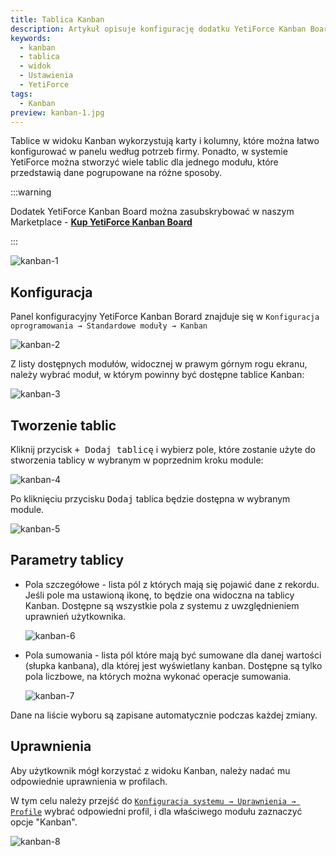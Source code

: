 ```yaml
---
title: Tablica Kanban
description: Artykuł opisuje konfigurację dodatku YetiForce Kanban Board
keywords:
  - kanban
  - tablica
  - widok
  - Ustawienia
  - YetiForce
tags:
  - Kanban
preview: kanban-1.jpg
---
```


Tablice w widoku Kanban wykorzystują karty i kolumny, które można łatwo konfigurować w panelu według potrzeb firmy. Ponadto, w systemie YetiForce można stworzyć wiele tablic dla jednego modułu, które przedstawią dane pogrupowane na różne sposoby.

:::warning

Dodatek YetiForce Kanban Board można zasubskrybować w naszym Marketplace  - [**Kup YetiForce Kanban Board**](https://yetiforce.com/pl/marketplace/dodatki/92-yetiforce-kanban-board.html)

:::

![kanban-1](kanban-1.jpg)

## Konfiguracja

Panel konfiguracyjny YetiForce Kanban Borard znajduje się w `Konfiguracja oprogramowania → Standardowe moduły → Kanban`

![kanban-2](kanban-2.jpg)

Z listy dostępnych modułów, widocznej w prawym górnym rogu ekranu, należy wybrać moduł, w którym powinny być dostępne tablice Kanban:

![kanban-3](kanban-3.jpg)

## Tworzenie tablic

Kliknij przycisk <kbd>+ Dodaj tablicę</kbd> i wybierz pole, które zostanie użyte do stworzenia tablicy w wybranym w poprzednim kroku module:

![kanban-4](kanban-4.jpg)

Po kliknięciu przycisku <kbd>Dodaj</kbd> tablica będzie dostępna w wybranym module.

![kanban-5](kanban-5.jpg)

## Parametry tablicy

- Pola szczegółowe - lista pól z których mają się pojawić dane z rekordu. Jeśli pole ma ustawioną ikonę, to będzie ona widoczna na tablicy Kanban. Dostępne są wszystkie pola z systemu z uwzględnieniem uprawnień użytkownika.

  ![kanban-6](kanban-6.jpg)

- Pola sumowania - lista pól które mają być sumowane dla danej wartości (słupka kanbana), dla której jest wyświetlany kanban. Dostępne są tylko pola liczbowe, na których można wykonać operacje sumowania.

  ![kanban-7](kanban-7.jpg)

Dane na liście wyboru są zapisane automatycznie podczas każdej zmiany.

## Uprawnienia

Aby użytkownik mógł korzystać z widoku Kanban, należy nadać mu odpowiednie uprawnienia w profilach.

W tym celu należy przejść do [`Konfiguracja systemu → Uprawnienia → Profile`](/administrator-guides/permissions/profiles/) wybrać odpowiedni profil, i dla właściwego modułu zaznaczyć opcje "Kanban".

![kanban-8](kanban-8.jpg)
